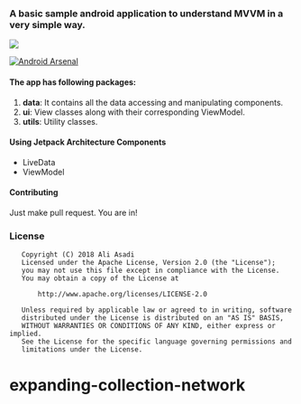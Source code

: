 

### A basic sample android application to understand MVVM in a very simple way.

![](https://i.imgur.com/xpbqHRZ.png)

[![Android Arsenal]( https://img.shields.io/badge/Android%20Arsenal-android--mvvm--sample--app-green.svg?style=flat )]( https://android-arsenal.com/details/1/7403 )


#### The app has following packages:
1. **data**: It contains all the data accessing and manipulating components.
2. **ui**: View classes along with their corresponding ViewModel.
4. **utils**: Utility classes.

#### Using Jetpack Architecture Components
* LiveData
* ViewModel

#### Contributing
Just make pull request. You are in!

### License
```
   Copyright (C) 2018 Ali Asadi
   Licensed under the Apache License, Version 2.0 (the "License");
   you may not use this file except in compliance with the License.
   You may obtain a copy of the License at

       http://www.apache.org/licenses/LICENSE-2.0

   Unless required by applicable law or agreed to in writing, software
   distributed under the License is distributed on an "AS IS" BASIS,
   WITHOUT WARRANTIES OR CONDITIONS OF ANY KIND, either express or implied.
   See the License for the specific language governing permissions and
   limitations under the License.
```
# expanding-collection-network
